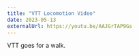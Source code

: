 ```yaml
---
title: "VTT Locomotion Video"
date: 2023-05-13
externalUrl: https://youtu.be/AAJGrTAP9Gs
---
```


VTT goes for a walk.
